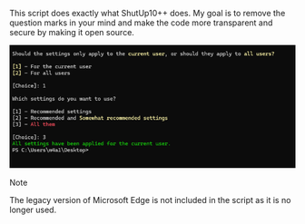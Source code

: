 This script does exactly what ShutUp10++ does. My goal is to remove the question marks in your mind and make the code more transparent and secure by making it open source.

![](https://raw.githubusercontent.com/caglaryalcin/caglaryalcin/main/cu.png)

> [!NOTE]  
> The legacy version of Microsoft Edge is not included in the script as it is no longer used.
